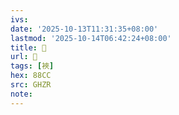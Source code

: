 ```yaml
---
ivs:
date: '2025-10-13T11:31:35+08:00'
lastmod: '2025-10-14T06:42:24+08:00'
title: 󰩾
url: 󰩾
tags: [裌]
hex: 88CC
src: GHZR
note:
---
```


